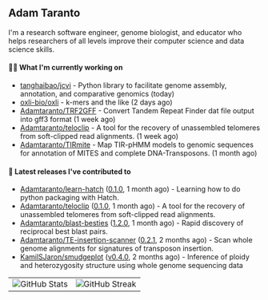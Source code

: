 ## Adam Taranto

I'm a research software engineer, genome biologist, and educator who helps researchers of all levels
improve their computer science and data science skills.

#### 👩‍💻 What I'm currently working on

- [tanghaibao/jcvi](https://github.com/tanghaibao/jcvi) - Python library to facilitate genome assembly, annotation, and comparative genomics (today)
- [oxli-bio/oxli](https://github.com/oxli-bio/oxli) - k-mers and the like (2 days ago)
- [Adamtaranto/TRF2GFF](https://github.com/Adamtaranto/TRF2GFF) - Convert Tandem Repeat Finder dat file output into gff3 format (1 week ago)
- [Adamtaranto/teloclip](https://github.com/Adamtaranto/teloclip) -  A tool for the recovery of unassembled telomeres from soft-clipped read alignments. (1 week ago)
- [Adamtaranto/TIRmite](https://github.com/Adamtaranto/TIRmite) - Map TIR-pHMM models to genomic sequences for annotation of MITES and complete DNA-Transposons. (1 month ago)

#### 🔭 Latest releases I've contributed to

- [Adamtaranto/learn-hatch](https://github.com/Adamtaranto/learn-hatch) ([0.1.0](https://github.com/Adamtaranto/learn-hatch/releases/tag/0.1.0), 1 month ago) - Learning how to do python packaging with Hatch.
- [Adamtaranto/teloclip](https://github.com/Adamtaranto/teloclip) ([0.1.0](https://github.com/Adamtaranto/teloclip/releases/tag/0.1.0), 1 month ago) -  A tool for the recovery of unassembled telomeres from soft-clipped read alignments.
- [Adamtaranto/blast-besties](https://github.com/Adamtaranto/blast-besties) ([1.2.0](https://github.com/Adamtaranto/blast-besties/releases/tag/1.2.0), 1 month ago) - Rapid discovery of reciprocal best blast pairs.
- [Adamtaranto/TE-insertion-scanner](https://github.com/Adamtaranto/TE-insertion-scanner) ([0.2.1](https://github.com/Adamtaranto/TE-insertion-scanner/releases/tag/0.2.1), 2 months ago) - Scan whole genome alignments for signatures of transposon insertion.
- [KamilSJaron/smudgeplot](https://github.com/KamilSJaron/smudgeplot) ([v0.4.0](https://github.com/KamilSJaron/smudgeplot/releases/tag/v0.4.0), 2 months ago) - Inference of ploidy and heterozygosity structure using whole genome sequencing data

<table>
  <tr style="border: none">
    <td valign="top" style="border: none">
      <img src="https://github-readme-stats.vercel.app/api?username=adamtaranto&rank_icon=percentile&show_icons=true&theme=transparent" alt="GitHub Stats" />
    </td>
    <td valign="top" style="border: none">
      <img src="https://github-readme-streak-stats.herokuapp.com?user=adamtaranto&mode=weekly&theme=transparent" alt="GitHub Streak" />
    </td>
  </tr>
</table>